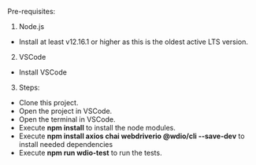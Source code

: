 Pre-requisites:

1. Node.js
- Install at least v12.16.1 or higher as this is the oldest active LTS version.

2. VSCode
- Install VSCode

3. Steps:
- Clone this project.
- Open the project in VSCode.
- Open the terminal in VSCode.
- Execute **npm install** to install the node modules.
- Execute **npm install axios chai webdriverio @wdio/cli --save-dev** to install needed dependencies
- Execute **npm run wdio-test** to run the tests.
